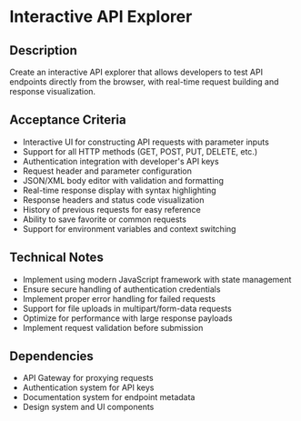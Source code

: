 # Interactive API Explorer

## Description
Create an interactive API explorer that allows developers to test API endpoints directly from the browser, with real-time request building and response visualization.

## Acceptance Criteria
- Interactive UI for constructing API requests with parameter inputs
- Support for all HTTP methods (GET, POST, PUT, DELETE, etc.)
- Authentication integration with developer's API keys
- Request header and parameter configuration
- JSON/XML body editor with validation and formatting
- Real-time response display with syntax highlighting
- Response headers and status code visualization
- History of previous requests for easy reference
- Ability to save favorite or common requests
- Support for environment variables and context switching

## Technical Notes
- Implement using modern JavaScript framework with state management
- Ensure secure handling of authentication credentials
- Implement proper error handling for failed requests
- Support for file uploads in multipart/form-data requests
- Optimize for performance with large response payloads
- Implement request validation before submission

## Dependencies
- API Gateway for proxying requests
- Authentication system for API keys
- Documentation system for endpoint metadata
- Design system and UI components